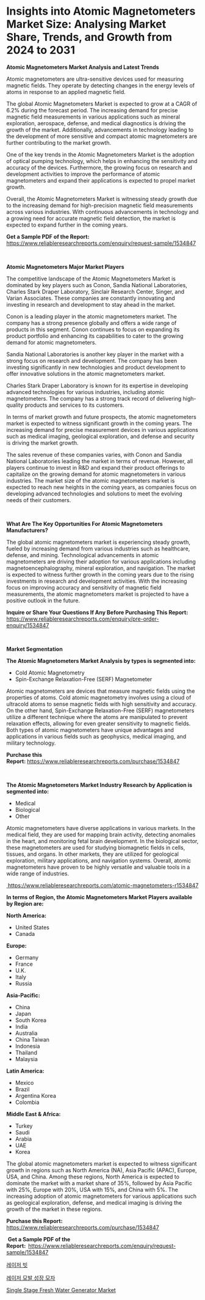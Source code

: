 <p><h1>Insights into Atomic Magnetometers Market Size: Analysing Market Share, Trends, and Growth from 2024 to 2031</h1></p><p><strong>Atomic Magnetometers Market Analysis and Latest Trends</strong></p>
<p><p>Atomic magnetometers are ultra-sensitive devices used for measuring magnetic fields. They operate by detecting changes in the energy levels of atoms in response to an applied magnetic field.</p><p>The global Atomic Magnetometers Market is expected to grow at a CAGR of 6.2% during the forecast period. The increasing demand for precise magnetic field measurements in various applications such as mineral exploration, aerospace, defense, and medical diagnostics is driving the growth of the market. Additionally, advancements in technology leading to the development of more sensitive and compact atomic magnetometers are further contributing to the market growth.</p><p>One of the key trends in the Atomic Magnetometers Market is the adoption of optical pumping technology, which helps in enhancing the sensitivity and accuracy of the devices. Furthermore, the growing focus on research and development activities to improve the performance of atomic magnetometers and expand their applications is expected to propel market growth.</p><p>Overall, the Atomic Magnetometers Market is witnessing steady growth due to the increasing demand for high-precision magnetic field measurements across various industries. With continuous advancements in technology and a growing need for accurate magnetic field detection, the market is expected to expand further in the coming years.</p></p>
<p><strong>Get a Sample PDF of the Report:&nbsp;</strong> <a href="https://www.reliableresearchreports.com/enquiry/request-sample/1534847">https://www.reliableresearchreports.com/enquiry/request-sample/1534847</a></p>
<p>&nbsp;</p>
<p><strong>Atomic Magnetometers Major Market Players</strong></p>
<p><p>The competitive landscape of the Atomic Magnetometers Market is dominated by key players such as Conon, Sandia National Laboratories, Charles Stark Draper Laboratory, Sinclair Research Center, Singer, and Varian Associates. These companies are constantly innovating and investing in research and development to stay ahead in the market.</p><p>Conon is a leading player in the atomic magnetometers market. The company has a strong presence globally and offers a wide range of products in this segment. Conon continues to focus on expanding its product portfolio and enhancing its capabilities to cater to the growing demand for atomic magnetometers.</p><p>Sandia National Laboratories is another key player in the market with a strong focus on research and development. The company has been investing significantly in new technologies and product development to offer innovative solutions in the atomic magnetometers market.</p><p>Charles Stark Draper Laboratory is known for its expertise in developing advanced technologies for various industries, including atomic magnetometers. The company has a strong track record of delivering high-quality products and services to its customers.</p><p>In terms of market growth and future prospects, the atomic magnetometers market is expected to witness significant growth in the coming years. The increasing demand for precise measurement devices in various applications such as medical imaging, geological exploration, and defense and security is driving the market growth.</p><p>The sales revenue of these companies varies, with Conon and Sandia National Laboratories leading the market in terms of revenue. However, all players continue to invest in R&D and expand their product offerings to capitalize on the growing demand for atomic magnetometers in various industries. The market size of the atomic magnetometers market is expected to reach new heights in the coming years, as companies focus on developing advanced technologies and solutions to meet the evolving needs of their customers.</p></p>
<p>&nbsp;</p>
<p><strong>What Are The Key Opportunities For Atomic Magnetometers Manufacturers?</strong></p>
<p><p>The global atomic magnetometers market is experiencing steady growth, fueled by increasing demand from various industries such as healthcare, defense, and mining. Technological advancements in atomic magnetometers are driving their adoption for various applications including magnetoencephalography, mineral exploration, and navigation. The market is expected to witness further growth in the coming years due to the rising investments in research and development activities. With the increasing focus on improving accuracy and sensitivity of magnetic field measurements, the atomic magnetometers market is projected to have a positive outlook in the future.</p></p>
<p><strong>Inquire or Share Your Questions If Any Before Purchasing This Report:</strong> <a href="https://www.reliableresearchreports.com/enquiry/pre-order-enquiry/1534847">https://www.reliableresearchreports.com/enquiry/pre-order-enquiry/1534847</a></p>
<p>&nbsp;</p>
<p><strong>Market Segmentation</strong></p>
<p><strong>The Atomic Magnetometers Market Analysis by types is segmented into:</strong></p>
<p><ul><li>Cold Atomic Magnetometry</li><li>Spin-Exchange Relaxation-Free (SERF) Magnetometer</li></ul></p>
<p><p>Atomic magnetometers are devices that measure magnetic fields using the properties of atoms. Cold atomic magnetometry involves using a cloud of ultracold atoms to sense magnetic fields with high sensitivity and accuracy. On the other hand, Spin-Exchange Relaxation-Free (SERF) magnetometers utilize a different technique where the atoms are manipulated to prevent relaxation effects, allowing for even greater sensitivity to magnetic fields. Both types of atomic magnetometers have unique advantages and applications in various fields such as geophysics, medical imaging, and military technology.</p></p>
<p><strong>Purchase this Report:&nbsp;</strong><a href="https://www.reliableresearchreports.com/purchase/1534847">https://www.reliableresearchreports.com/purchase/1534847</a></p>
<p>&nbsp;</p>
<p><strong>The Atomic Magnetometers Market Industry Research by Application is segmented into:</strong></p>
<p><ul><li>Medical</li><li>Biological</li><li>Other</li></ul></p>
<p><p>Atomic magnetometers have diverse applications in various markets. In the medical field, they are used for mapping brain activity, detecting anomalies in the heart, and monitoring fetal brain development. In the biological sector, these magnetometers are used for studying biomagnetic fields in cells, tissues, and organs. In other markets, they are utilized for geological exploration, military applications, and navigation systems. Overall, atomic magnetometers have proven to be highly versatile and valuable tools in a wide range of industries.</p></p>
<p><a href="https://www.reliableresearchreports.com/atomic-magnetometers-r1534847">&nbsp;https://www.reliableresearchreports.com/atomic-magnetometers-r1534847</a></p>
<p><strong>In terms of Region, the Atomic Magnetometers Market Players available by Region are:</strong></p>
<p>
    <p> <strong> North America: </strong>
        <ul>
            <li>United States</li>
            <li>Canada</li>
        </ul>
        </p> 
    <p> <strong> Europe: </strong>
        <ul>
            <li>Germany</li>
            <li>France</li>
            <li>U.K.</li>
            <li>Italy</li>
            <li>Russia</li>
        </ul>
        </p> 
    <p> <strong> Asia-Pacific: </strong>
        <ul>
            <li>China</li>
            <li>Japan</li>
            <li>South Korea</li>
            <li>India</li>
            <li>Australia</li>
            <li>China Taiwan</li>
            <li>Indonesia</li>
            <li>Thailand</li>
            <li>Malaysia</li>
        </ul>
        </p> 
    <p> <strong> Latin America: </strong>
        <ul>
            <li>Mexico</li>
            <li>Brazil</li>
            <li>Argentina Korea</li>
            <li>Colombia</li>
        </ul>
        </p> 
    <p> <strong> Middle East & Africa: </strong>
        <ul>
            <li>Turkey</li>
            <li>Saudi</li>
            <li>Arabia</li>
            <li>UAE</li>
            <li>Korea</li>
        </ul>
    </p>
    </p>
<p><p>The global atomic magnetometers market is expected to witness significant growth in regions such as North America (NA), Asia Pacific (APAC), Europe, USA, and China. Among these regions, North America is expected to dominate the market with a market share of 35%, followed by Asia Pacific with 25%, Europe with 20%, USA with 15%, and China with 5%. The increasing adoption of atomic magnetometers for various applications such as geological exploration, defense, and medical imaging is driving the growth of the market in these regions.</p></p>
<p><strong>Purchase this Report: </strong><a href="https://www.reliableresearchreports.com/purchase/1534847">https://www.reliableresearchreports.com/purchase/1534847</a></p>
<p>&nbsp;<strong>Get a Sample PDF of the Report:&nbsp;&nbsp;</strong><a href="https://www.reliableresearchreports.com/enquiry/request-sample/1534847">https://www.reliableresearchreports.com/enquiry/request-sample/1534847</a></p>
<p><strong></strong></p>
<p><p><a href="https://github.com/sammyUltyylrich9067856/Market-Research-Report-List-1/blob/main/379619926393.md">레이저 빗</a></p><p><a href="https://github.com/Elenrrera7685/Market-Research-Report-List-1/blob/main/612490626392.md">레이저 모발 성장 모자</a></p><p><a href="https://github.com/Whitneyboyettebo9kiw7yr13/Market-Research-Report-List-2/blob/main/single-stage-fresh-water-generator-market.md">Single Stage Fresh Water Generator Market</a></p></p>